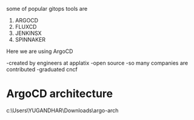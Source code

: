 some of popular gitops tools are
1. ARGOCD
2. FLUXCD
3. JENKINSX
4. SPINNAKER


Here we are using ArgoCD

-created by engineers at applatix
-open source
-so many companies are contributed
-graduated cncf

# ArgoCD architecture

c:\Users\YUGANDHAR\Downloads\argo-arch
